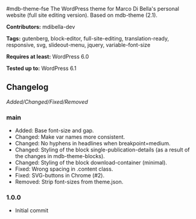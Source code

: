 #mdb-theme-fse
The WordPress theme for Marco Di Bella's personal website (full site editing version). Based on mdb-theme (2.1).

__Contributors:__ mdibella-dev

__Tags:__ gutenberg, block-editor, full-site-editing, translation-ready, responsive, svg, slideout-menu, jquery, variable-font-size

__Requires at least:__ WordPress 6.0  

__Tested up to:__ WordPress 6.1  

## Changelog
*Added/Changed/Fixed/Removed*


### main
* Added: Base font-size and gap.
* Changed: Make var names more consistent.
* Changed: No hyphens in headlines when breakpoint=medium.
* Changed: Styling of the block single-publication-details (as a result of the changes in mdb-theme-blocks).
* Changed: Styling of the block download-container (minimal).
* Fixed: Wrong spacing in .content class.
* Fixed: SVG-buttons in Chrome (#2).
* Removed: Strip font-sizes from theme.json.


### 1.0.0
* Initial commit
